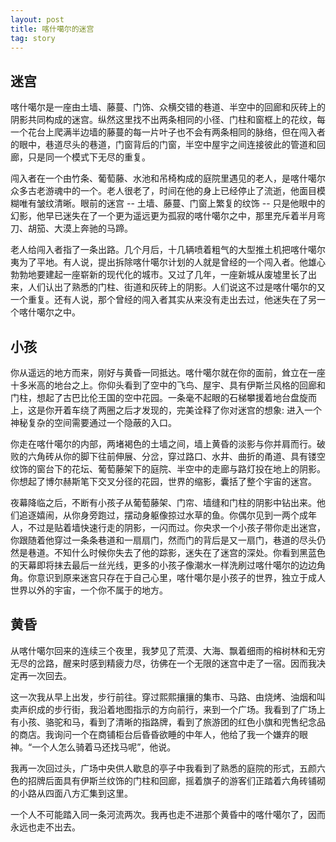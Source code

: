 ```yaml
---
layout: post
title: 喀什噶尔的迷宫
tag: story
---
```


## 迷宫

喀什噶尔是一座由土墙、藤蔓、门饰、众横交错的巷道、半空中的回廊和灰砖上的阴影共同构成的迷宫。纵然这里找不出两条相同的小径、门柱和窗框上的花纹，每一个花台上爬满半边墙的藤蔓的每一片叶子也不会有两条相同的脉络，但在闯入者的眼中，巷道尽头的巷道，门窗背后的门窗，半空中屋宇之间连接彼此的管道和回廊，只是同一个模式下无尽的重复。

闯入者在一个由竹条、葡萄藤、水池和吊椅构成的庭院里遇见的老人，是喀什噶尔众多古老游魂中的一个。老人很老了，时间在他的身上已经停止了流逝，他面目模糊唯有皱纹清晰。眼前的迷宫 -- 土墙、藤蔓、门窗上繁复的纹饰 -- 只是他眼中的幻影，他早已迷失在了一个更为遥远更为孤寂的喀什噶尔之中，那里充斥着半月弯刀、胡笳、大漠上奔驰的马蹄。

老人给闯入者指了一条出路。几个月后，十几辆喷着粗气的大型推土机把喀什噶尔夷为了平地。有人说，提出拆除喀什噶尔计划的人就是曾经的一个闯入者。他雄心勃勃地要建起一座崭新的现代化的城市。又过了几年，一座新城从废墟里长了出来，人们认出了熟悉的门柱、街道和灰砖上的阴影。人们说这不过是喀什噶尔的又一个重复。还有人说，那个曾经的闯入者其实从来没有走出去过，他迷失在了另一个喀什噶尔之中。

## 小孩

你从遥远的地方而来，刚好与黄昏一同抵达。喀什噶尔就在你的面前，耸立在一座十多米高的地台之上。你仰头看到了空中的飞鸟、屋宇、具有伊斯兰风格的回廊和门柱，想起了古巴比伦王国的空中花园。一条毫不起眼的石梯攀援着地台盘旋而上，这是你开着车绕了两圈之后才发现的，完美诠释了你对迷宫的想象: 进入一个神秘复杂的空间需要通过一个隐蔽的入口。

你走在喀什噶尔的内部，两堵褐色的土墙之间，墙上黄昏的淡影与你并肩而行。破败的六角砖从你的脚下往前伸展、分岔，穿过路口、水井、曲折的甬道、具有镂空纹饰的窗台下的花坛、葡萄藤架下的庭院、半空中的走廊与路灯投在地上的阴影。你想起了博尔赫斯笔下交叉分径的花园，世界的缩影，囊括了整个宇宙的迷宫。

夜幕降临之后，不断有小孩子从葡萄藤架、门帘、墙缝和门柱的阴影中钻出来。他们追逐嬉闹，从你身旁跑过，摆动身躯像掠过水草的鱼。你偶尔见到一两个成年人，不过是贴着墙快速行走的阴影，一闪而过。你央求一个小孩子带你走出迷宫，你跟随着他穿过一条条巷道和一扇扇门，然而门的背后是又一扇门，巷道的尽头仍然是巷道。不知什么时候你失去了他的踪影，迷失在了迷宫的深处。你看到黑蓝色的天幕即将抹去最后一丝光线，更多的小孩子像潮水一样洗刷过喀什噶尔的边边角角。你意识到原来迷宫只存在于自己心里，喀什噶尔是小孩子的世界，独立于成人世界以外的宇宙，一个你不属于的地方。

## 黄昏

从喀什噶尔回来的连续三个夜里，我梦见了荒漠、大海、飘着细雨的榕树林和无穷无尽的岔路，醒来时感到精疲力尽，彷佛在一个无限的迷宫中走了一宿。因而我决定再一次回去。

这一次我从早上出发，步行前往。穿过熙熙攘攘的集市、马路、由烧烤、油烟和叫卖声织成的步行街，我沿着地图指示的方向前行，来到一个广场。我看到了广场上有小孩、骆驼和马，看到了清晰的指路牌，看到了旅游团的红色小旗和兜售纪念品的商店。我询问一个在商铺柜台后昏昏欲睡的中年人，他给了我一个嫌弃的眼神。“一个人怎么骑着马还找马呢”，他说。

我再一次回过头，广场中央供人歇息的亭子中我看到了熟悉的庭院的形式，五颜六色的招牌后面具有伊斯兰纹饰的门柱和回廊，摇着旗子的游客们正踏着六角砖铺砌的小路从四面八方汇集到这里。

一个人不可能踏入同一条河流两次。我再也走不进那个黄昏中的喀什噶尔了，因而永远也走不出去。
